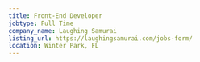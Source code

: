 ```yaml
---
title: Front-End Developer
jobtype: Full Time
company_name: Laughing Samurai
listing_url: https://laughingsamurai.com/jobs-form/
location: Winter Park, FL
---
```


